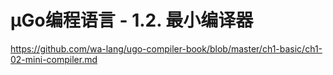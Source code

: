 # µGo编程语言 - 1.2. 最小编译器

https://github.com/wa-lang/ugo-compiler-book/blob/master/ch1-basic/ch1-02-mini-compiler.md
